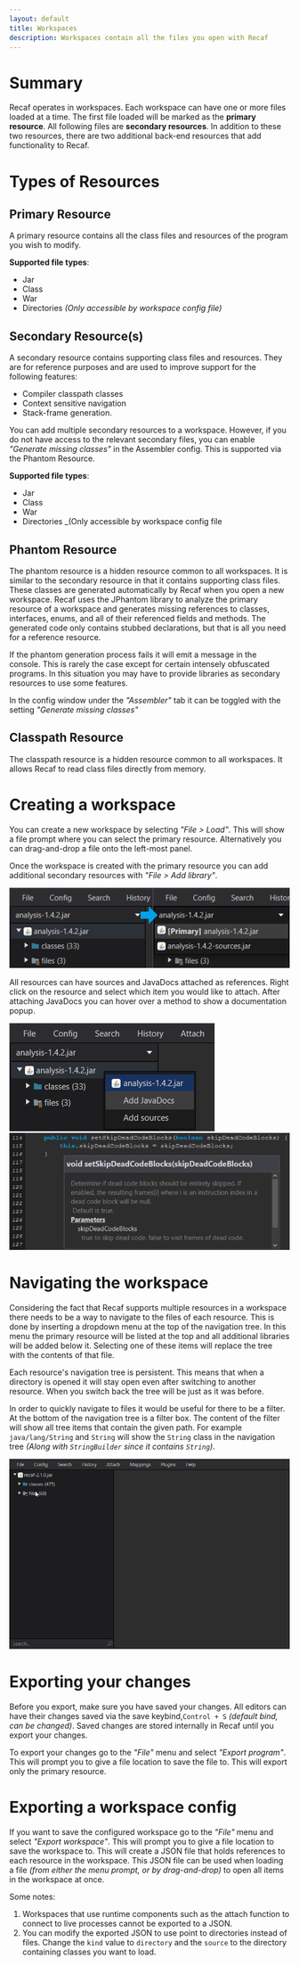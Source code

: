 ```yaml
---
layout: default
title: Workspaces
description: Workspaces contain all the files you open with Recaf
---
```


# Summary

Recaf operates in workspaces. Each workspace can have one or more files loaded at a time. The first file loaded will be marked as the **primary resource**. All following files are **secondary resources**. In addition to  these two resources, there are two additional back-end resources that add functionality to Recaf.

# Types of Resources

## Primary Resource

A primary resource contains all the class files and resources of the program you wish to modify.

**Supported file types**:
 - Jar
 - Class
 - War
 - Directories _(Only accessible by workspace config file)_

## Secondary Resource(s)

A secondary resource contains supporting class files and resources. They are for reference purposes and are used to improve support for the following features:

- Compiler classpath classes
- Context sensitive navigation
- Stack-frame generation. 

You can add multiple secondary resources to a workspace. However, if you do not have access to the relevant secondary files, you can enable _"Generate missing classes"_ in the Assembler config. This is supported via the Phantom Resource.

**Supported file types**:
 - Jar
 - Class
 - War
 - Directories _(Only accessible by workspace config file

## Phantom Resource

The phantom resource is a hidden resource common to all workspaces. It is similar to the secondary resource in that it contains supporting class files. These classes are generated automatically by Recaf when you open a new workspace. Recaf uses the JPhantom library to analyze the primary resource of a workspace and generates missing references to classes, interfaces, enums, and all of their referenced fields and methods. The generated code only contains stubbed declarations, but that is all you need for a reference resource.

If the phantom generation process fails it will emit a message in the console. This is rarely the case except for certain intensely obfuscated programs. In this situation you may have to provide libraries as secondary resources to use some features.

In the config window under the _"Assembler"_ tab it can be toggled with the setting _"Generate missing classes"_

## Classpath Resource

The classpath resource is a hidden resource common to all workspaces. It allows Recaf to read class files directly from memory.

# Creating a workspace

You can create a new workspace by selecting _"File > Load"_. This will show a file prompt where you can select the primary resource. Alternatively you can drag-and-drop a file onto the left-most panel.

Once the workspace is created with the primary resource you can add additional secondary resources with _"File > Add library"_.

![workspace dropdown menu](img/workspace-dropdown.png)

All resources can have sources and JavaDocs attached as references. Right click on the resource and select which item you would like to attach. After attaching JavaDocs you can hover over a method to show a documentation popup.

![add javadoc to resource](img/workspace-add-javadoc.png)
![javadoc example](img/javadoc.png)

# Navigating the workspace

Considering the fact that Recaf supports multiple resources in a workspace there needs to be a way to navigate to the files of each resource. This is done by inserting a dropdown menu at the top of the navigation tree. In this menu the primary resource will be listed at the top and all additional libraries will be added below it. Selecting one of these items will replace the tree with the contents of that file.

Each resource's navigation tree is persistent. This means that when a directory is opened it will stay open even after switching to another resource. When you switch back the tree will be just as it was before.

In order to quickly navigate to files it would be useful for there to be a filter. At the bottom of the navigation tree is a filter box. The content of the filter will show all tree items that contain the given path. For example `java/lang/String` and `String` will show the `String` class in the navigation tree _(Along with `StringBuilder` since it contains `String`)_.

![javadoc example](img/workspace-search.gif?center)

# Exporting your changes

Before you export, make sure you have saved your changes. All editors can have their changes saved via the save keybind,`Control + S` _(default bind, can be changed)_. Saved changes are stored internally in Recaf until you export your changes.

To export your changes go to the _"File"_ menu and select _"Export program"_. This will prompt you to give a file location to save the file to. This will export only the primary resource. 

# Exporting a workspace config

If you want to save the configured workspace go to the _"File"_ menu and select _"Export workspace"_. This will prompt you to give a file location to save the workspace to. This will create a JSON file that holds references to each resource in the workspace. This JSON file can be used when loading a file _(from either the menu prompt, or by drag-and-drop)_ to open all items in the workspace at once.

Some notes:

1. Workspaces that use runtime components such as the attach function to connect to live processes cannot be exported to a JSON.
2. You can modify the exported JSON to use point to directories instead of files. Change the `kind` value to `directory` and the `source` to the directory containing classes you want to load.